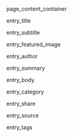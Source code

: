 

page_content_container

entry_title

entry_subtitle

entry_featured_image

entry_author

entry_summary

entry_body

entry_category

entry_share

entry_source

entry_tags
